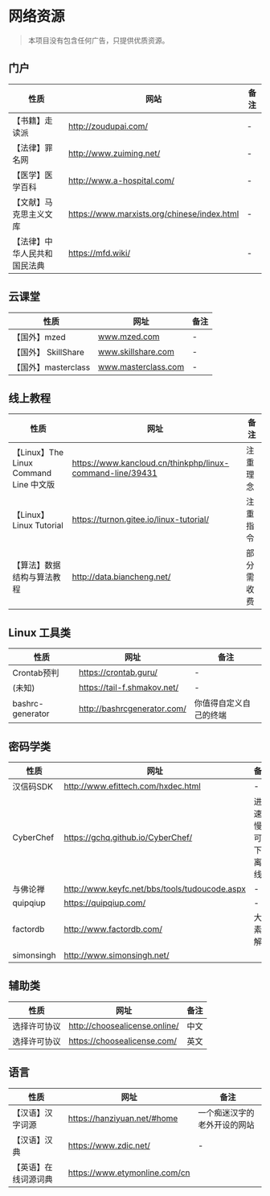 # 网络资源

> 本项目没有包含任何广告，只提供优质资源。

## 门户

| 性质                         | 网站                                        | 备注 |
| ---------------------------- | ------------------------------------------- | ---- |
| 【书籍】走读派               | http://zoudupai.com/                        | -    |
| 【法律】罪名网               | http://www.zuiming.net/                     | -    |
| 【医学】医学百科             | http://www.a-hospital.com/                  | -    |
| 【文献】马克思主义文库       | https://www.marxists.org/chinese/index.html | -    |
| 【法律】中华人民共和国民法典 | https://mfd.wiki/                           | -    |



## 云课堂

| 性质                | 网址                | 备注 |
| ------------------- | ------------------- | ---- |
| 【国外】mzed        | www.mzed.com        | -    |
| 【国外】 SkillShare | www.skillshare.com  | -    |
| 【国外】masterclass | www.masterclass.com | -    |



## 线上教程

| 性质                                   | 网址                                                      | 备注       |
| -------------------------------------- | --------------------------------------------------------- | ---------- |
| 【Linux】The Linux Command Line 中文版 | https://www.kancloud.cn/thinkphp/linux-command-line/39431 | 注重理念   |
| 【Linux】 Linux Tutorial               | https://turnon.gitee.io/linux-tutorial/                   | 注重指令   |
| 【算法】数据结构与算法教程             | http://data.biancheng.net/                                | 部分需收费 |



## Linux 工具类

| 性质             | 网址                        | 备注                   |
| ---------------- | --------------------------- | ---------------------- |
| Crontab预判      | https://crontab.guru/       | -                      |
| (未知)           | https://tail-f.shmakov.net/ | -                      |
| bashrc-generator | http://bashrcgenerator.com/ | 你值得自定义自己的终端 |



## 密码学类

| 性质       | 网址                                          | 备注                       |
| ---------- | --------------------------------------------- | -------------------------- |
| 汉信码SDK  | http://www.efittech.com/hxdec.html            | -                          |
| CyberChef  | https://gchq.github.io/CyberChef/             | 进入速度慢，可转下载离线。 |
| 与佛论禅   | http://www.keyfc.net/bbs/tools/tudoucode.aspx | -                          |
| quipqiup   | https://quipqiup.com/                         | -                          |
| factordb   | http://www.factordb.com/                      | 大质素分解                 |
| simonsingh | http://www.simonsingh.net/                    |                            |



## 辅助类

| 性质         | 网址                          | 备注 |
| ------------ | ----------------------------- | ---- |
| 选择许可协议 | http://choosealicense.online/ | 中文 |
| 选择许可协议 | https://choosealicense.com/   | 英文 |

 

## 语言

| 性质                 | 网址                          | 备注                         |
| -------------------- | ----------------------------- | ---------------------------- |
| 【汉语】汉字词源     | https://hanziyuan.net/#home   | 一个痴迷汉字的老外开设的网站 |
| 【汉语】汉典         | https://www.zdic.net/         | -                            |
| 【英语】在线词源词典 | https://www.etymonline.com/cn |                              |

